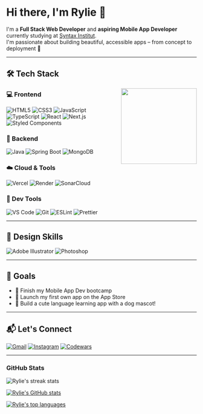 # Hi there, I'm Rylie 👋

I'm a **Full Stack Web Developer** and **aspiring Mobile App Developer** currently studying at [Syntax Institut](https://www.syntax-institut.de/).  
I'm passionate about building beautiful, accessible apps – from concept to deployment 🚀

---

## 🛠 Tech Stack

<img src="https://media.giphy.com/media/du3J3cXyzhj75IOgvA/giphy.gif" width="200" align="right" />

### 💻 Frontend
![HTML5](https://img.shields.io/badge/HTML5-E34F26?logo=html5&logoColor=white&style=flat-square)
![CSS3](https://img.shields.io/badge/CSS3-1572B6?logo=css3&logoColor=white&style=flat-square)
![JavaScript](https://img.shields.io/badge/JavaScript-F7DF1E?logo=javascript&logoColor=black&style=flat-square)
![TypeScript](https://img.shields.io/badge/TypeScript-007ACC?logo=typescript&logoColor=white&style=flat-square)
![React](https://img.shields.io/badge/React-20232A?logo=react&logoColor=61DAFB&style=flat-square)
![Next.js](https://img.shields.io/badge/Next.js-000000?logo=nextdotjs&logoColor=white&style=flat-square)
![Styled Components](https://img.shields.io/badge/styled--components-DB7093?logo=styled-components&logoColor=white&style=flat-square)

### 🧠 Backend
![Java](https://img.shields.io/badge/Java-007396?logo=java&logoColor=white&style=flat-square)
![Spring Boot](https://img.shields.io/badge/Spring_Boot-6DB33F?logo=spring-boot&logoColor=white&style=flat-square)
![MongoDB](https://img.shields.io/badge/MongoDB-4EA94B?logo=mongodb&logoColor=white&style=flat-square)

### ☁️ Cloud & Tools
![Vercel](https://img.shields.io/badge/Vercel-000?logo=vercel&logoColor=white&style=flat-square)
![Render](https://img.shields.io/badge/Render-46E3B7?logo=render&logoColor=white&style=flat-square)
![SonarCloud](https://img.shields.io/badge/SonarCloud-F3702A?logo=sonarcloud&logoColor=white&style=flat-square)

### 🧰 Dev Tools
![VS Code](https://img.shields.io/badge/VS%20Code-007ACC?logo=visual-studio-code&logoColor=white&style=flat-square)
![Git](https://img.shields.io/badge/Git-F05032?logo=git&logoColor=white&style=flat-square)
![ESLint](https://img.shields.io/badge/ESLint-4B32C3?logo=eslint&logoColor=white&style=flat-square)
![Prettier](https://img.shields.io/badge/Prettier-F7BA3E?logo=prettier&logoColor=black&style=flat-square)

---

## 🎨 Design Skills
![Adobe Illustrator](https://img.shields.io/badge/Illustrator-FF9A00?logo=adobe-illustrator&logoColor=white&style=flat-square)
![Photoshop](https://img.shields.io/badge/Photoshop-31A8FF?logo=adobe-photoshop&logoColor=black&style=flat-square)

---

## 🎯 Goals
- 💪 Finish my Mobile App Dev bootcamp
- 📱 Launch my first own app on the App Store
- 🐶 Build a cute language learning app with a dog mascot!

---

## 📬 Let's Connect

[![Gmail](https://img.shields.io/badge/Gmail-D14836?style=flat-square&logo=gmail&logoColor=white)](mailto:rylie.castell@gmail.com)
[![Instagram](https://img.shields.io/badge/Instagram-E4405F?style=flat-square&logo=instagram&logoColor=white)](https://www.instagram.com/rylie.castell)
[![Codewars](https://img.shields.io/badge/Codewars-B1361E?style=flat-square&logo=codewars&logoColor=white)](https://www.codewars.com/users/ryliecc)

---

### GitHub Stats

![Rylie's streak stats](https://github-readme-streak-stats.herokuapp.com/?user=ryliecc&theme=dark)

[![Rylie's GitHub stats](https://github-readme-stats.vercel.app/api?username=ryliecc&show_icons=true&theme=dark)](https://github.com/anuraghazra/github-readme-stats)

[![Rylie's top languages](https://github-readme-stats.vercel.app/api/top-langs/?username=ryliecc&layout=donut&theme=dark)](https://github.com/anuraghazra/github-readme-stats)
